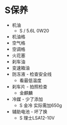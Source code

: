 # S保养

* 机油
    * S / 5.6L 0W20
* 机油格
* 空气格
* 空调格
* 火花塞
* 刹车油
* 变速箱油
* 防冻液 - 检查安全线
    * 看最低温度
* 刹车片 - 拍照检查
    * 金麒麟
* 冷媒 - 少了添加
    * S 金冷 实际需加650g
* 辅助电池 - 坏了换
    * S 理士LSA12-10V

